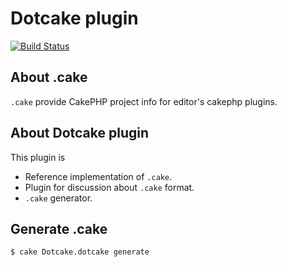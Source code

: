 # Dotcake plugin

[![Build Status](https://travis-ci.org/dotcake/dotcake.svg?branch=master)](https://travis-ci.org/dotcake/dotcake)

## About .cake

`.cake` provide CakePHP project info for editor's cakephp plugins.

## About Dotcake plugin

This plugin is

- Reference implementation of `.cake`.
- Plugin for discussion about `.cake` format.
- `.cake` generator.

## Generate .cake

    $ cake Dotcake.dotcake generate
